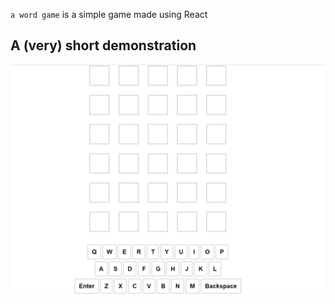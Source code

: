 `a word game` is a simple game made using React

## A (very) short demonstration
![a gif showing 'a word game'](demonstration.gif)

